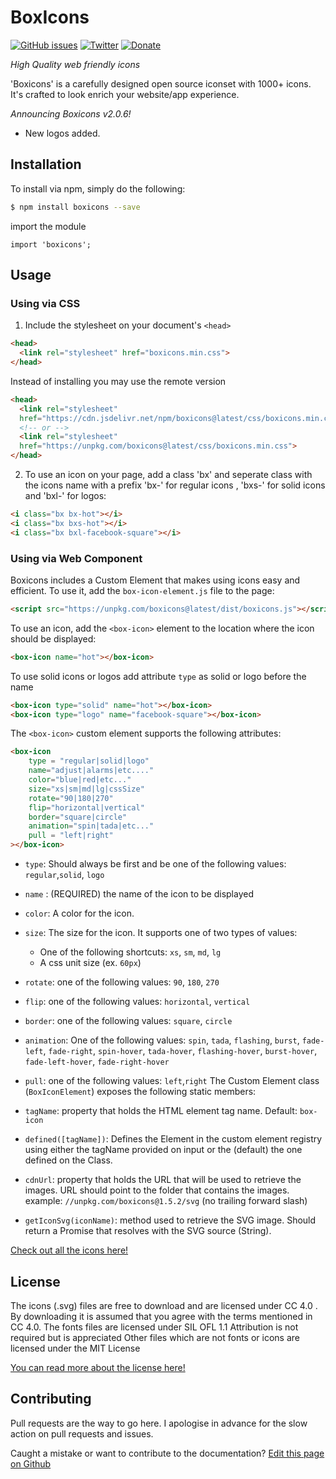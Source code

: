 # BoxIcons 
[![GitHub issues](https://img.shields.io/github/issues/atisawd/boxicons.svg)](https://github.com/atisawd/boxicons/issues)
[![Twitter](https://img.shields.io/twitter/url/https/github.com/atisawd/boxicons.svg?style=social)](https://twitter.com/intent/tweet?text=Wow:&url=https%3A%2F%2Fgithub.com%2Fatisawd%2Fboxicons)
[![Donate](https://img.shields.io/badge/donate-paypal-blue.svg?style=flat-square)](https://paypal.me/atisawd)



_High Quality web friendly icons_

'Boxicons' is a carefully designed open source iconset with 1000+ icons. It's crafted to look enrich your website/app experience.


_Announcing Boxicons v2.0.6!_

- New logos added.


## Installation

To install via npm, simply do the following:

```bash
$ npm install boxicons --save
```
import the module

```javscript
import 'boxicons';
```
## Usage

### Using via CSS

1. Include the stylesheet on your document's `<head>`

```html
<head>
  <link rel="stylesheet" href="boxicons.min.css">
</head>
```

Instead of installing you may use the remote version 

```html
<head>
  <link rel="stylesheet"
  href="https://cdn.jsdelivr.net/npm/boxicons@latest/css/boxicons.min.css">
  <!-- or -->
  <link rel="stylesheet"
  href="https://unpkg.com/boxicons@latest/css/boxicons.min.css">
</head>
```


2. To use an icon on your page, add a class 'bx' and seperate class with the icons name with a prefix 'bx-' for regular icons , 'bxs-' for solid icons and 'bxl-' for logos:

```html
<i class="bx bx-hot"></i>
<i class="bx bxs-hot"></i>
<i class="bx bxl-facebook-square"></i>
```
### Using via Web Component

Boxicons includes a Custom Element that makes using icons easy and efficient. To use it, add the `box-icon-element.js` file to the page:

```html
<script src="https://unpkg.com/boxicons@latest/dist/boxicons.js"></script>
```

To use an icon, add the `<box-icon>` element to the location where the icon should be displayed:

```html
<box-icon name="hot"></box-icon>
```
  To use solid icons or logos add attribute `type` as solid or logo before the name
 ```html
<box-icon type="solid" name="hot"></box-icon>
<box-icon type="logo" name="facebook-square"></box-icon>
```                  
The `<box-icon>` custom element supports the following attributes:

```html
<box-icon
    type = "regular|solid|logo"
    name="adjust|alarms|etc...."
    color="blue|red|etc..."
    size="xs|sm|md|lg|cssSize"
    rotate="90|180|270"
    flip="horizontal|vertical"
    border="square|circle"
    animation="spin|tada|etc..."
    pull = "left|right"
></box-icon>
```
-   `type`: Should always be first and be one of the following values: `regular`,`solid`, `logo`
-   `name` : (REQUIRED) the name of the icon to be displayed
-   `color`: A color for the icon.
-   `size`: The size for the icon. It supports one of two types of values: 
    -   One of the following shortcuts: `xs`, `sm`, `md`, `lg`
    -   A css unit size (ex. `60px`) 
-   `rotate`: one of the following values: `90`, `180`, `270`
-   `flip`:  one of the following values: `horizontal`, `vertical`
-   `border`: one of the following values: `square`, `circle`
-   `animation`: One of the following values: `spin`, `tada`, `flashing`, `burst`, `fade-left`, `fade-right`, `spin-hover`, `tada-hover`, `flashing-hover`, `burst-hover`, `fade-left-hover`, `fade-right-hover`
-   `pull`: one of the following values: `left`,`right`
The Custom Element class (`BoxIconElement`) exposes the following static members:

-   `tagName`: property that holds the HTML element tag name. Default: `box-icon`
-   `defined([tagName])`: Defines the Element in the custom element registry using either the tagName provided on input or the (default) the one defined on the Class.
-   `cdnUrl`: property that holds the URL that will be used to retrieve the images. URL should point to the folder that contains the images. example: `//unpkg.com/boxicons@1.5.2/svg` (no trailing forward slash)
-   `getIconSvg(iconName)`: method used to retrieve the SVG image. Should return a Promise that resolves with the SVG source (String).


[Check out all the icons here!](https://boxicons.com)



## License

The icons (.svg) files are free to download and are licensed under CC 4.0 . By downloading it is assumed that you agree with the terms mentioned in CC 4.0.
The fonts files are licensed under SIL OFL 1.1
Attribution is not required but is appreciated
Other files which are not fonts or icons are licensed under the MIT License

[You can read more about the license here!](https://boxicons.com/get-started#license)


## Contributing

Pull requests are the way to go here. I apologise in advance for the slow action on pull requests and issues.

Caught a mistake or want to contribute to the documentation? [Edit this page on Github](https://github.com/atisawd/boxicons/blob/master/README.md)
